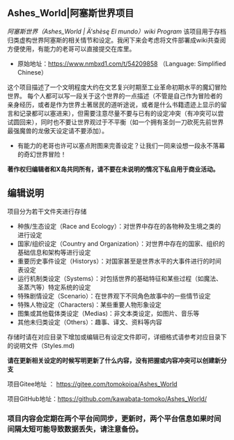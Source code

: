 ## Ashes_World|阿塞斯世界项目
*阿塞斯世界（Ashes_World | Ä'shèsę El mundo）wiki Program*
该项目用于存档归类虚构世界阿塞斯的相关情节和设定。我闲下来会考虑将文件部署成wiki共查阅方便使用，有能力的老哥可以直接提交在库里。
+ 原始地址：<https://www.nmbxd1.com/t/54209858> （Language: Simplified Chinese）

这个项目描述了一个文明程度大约在文艺复兴时期至工业革命初期水平的魔幻冒险世界。
每个人都可以写一段关于这个世界的一点描述（不管是自己作为冒险者的亲身经历，或者是作为世界土著居民的道听途说，或者是什么书籍遗迹上显示的留言和记录都可以塞进来），但需要注意尽量不要与已有的设定冲突（有冲突可以尝试圆回来），同时也不要让世界观过于不平衡（如一个拥有圣剑一刀砍死先前世界最强魔兽的龙傲天设定请不要添加）。
+ 有能力的老哥也许可以塞点附图来完善设定？让我们一同来设想一段永不落幕的奇幻世界冒险！

__著作权归编辑者和X岛共同所有，请不要在未说明的情况下私自用于商业活动。__

## 编辑说明
项目分为若干文件夹进行存储
+ 种族/生态设定（Race and Ecology）：对世界中存在的各物种及生境之类的进行设定
+ 国家/组织设定（Country and Organization）：对世界中存在的国家、组织的基础信息和架构等进行设定
+ 重要历史事件设定（Historys）：对国家甚至是世界水平的大事件进行的时间表设定
+ 运行机制类设定（Systems）：对包括世界的基础特征和某些过程（如魔法、圣蒸汽等）特定系统的设定
+ 特殊剧情设定（Scenario）：在世界观下不同角色故事中的一些情节设定
+ 特殊人物设定（Characters)：某些重要人物形象设定
+ 图集或其他载体类设定（Medias)：非文本类设定，如图片、音乐等
+ 其他未归类设定（Others）：趣事、译文、资料等内容

存储时请在对应目录下增加或编辑已有设定文件即可，详细格式请参考对应目录下的说明文件（Styles.md)

__请在更新相关设定的时候写明更新了什么内容，没有把握或内容冲突可以创建新分支__

项目Gitee地址 ： <https://gitee.com/tomokoioa/Ashes_World>

项目GitHub地址：<https://github.com/kawabata-tomoko/Ashes_World/>

### 项目内容会定期在两个平台间同步，更新时，两个平台信息如果时间间隔太短可能导致数据丢失，请注意备份。
